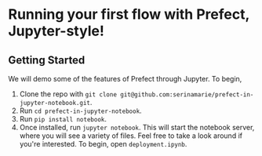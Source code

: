# Running your first flow with Prefect, Jupyter-style!

## Getting Started
We will demo some of the features of Prefect through Jupyter. To begin, 
1. Clone the repo with
`git clone git@github.com:serinamarie/prefect-in-jupyter-notebook.git`. 
2. Run `cd prefect-in-jupyter-notebook`.
3. Run `pip install notebook`. 
4. Once installed, run `jupyter notebook`. This will start the notebook server,
where you will see a variety of files. Feel free to take a look around if you're interested. To begin, open `deployment.ipynb`.
